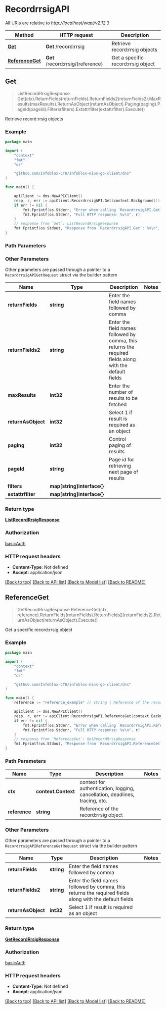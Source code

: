 # RecordrrsigAPI

All URIs are relative to *http://localhost/wapi/v2.12.3*

Method | HTTP request | Description
------------- | ------------- | -------------
[**Get**](RecordrrsigAPI.md#Get) | **Get** /record:rrsig | Retrieve record:rrsig objects
[**ReferenceGet**](RecordrrsigAPI.md#ReferenceGet) | **Get** /record:rrsig/{reference} | Get a specific record:rrsig object



## Get

> ListRecordRrsigResponse Get(ctx).ReturnFields(returnFields).ReturnFields2(returnFields2).MaxResults(maxResults).ReturnAsObject(returnAsObject).Paging(paging).PageId(pageId).Filters(filters).Extattrfilter(extattrfilter).Execute()

Retrieve record:rrsig objects



### Example

```go
package main

import (
	"context"
	"fmt"
	"os"

	"github.com/Infoblox-CTO/infoblox-nios-go-client/dns"
)

func main() {

	apiClient := dns.NewAPIClient()
	resp, r, err := apiClient.RecordrrsigAPI.Get(context.Background()).Execute()
	if err != nil {
		fmt.Fprintf(os.Stderr, "Error when calling `RecordrrsigAPI.Get``: %v\n", err)
		fmt.Fprintf(os.Stderr, "Full HTTP response: %v\n", r)
	}
	// response from `Get`: ListRecordRrsigResponse
	fmt.Fprintf(os.Stdout, "Response from `RecordrrsigAPI.Get`: %v\n", resp)
}
```

### Path Parameters



### Other Parameters

Other parameters are passed through a pointer to a `RecordrrsigAPIGetRequest` struct via the builder pattern


Name | Type | Description  | Notes
------------- | ------------- | ------------- | -------------
**returnFields** | **string** | Enter the field names followed by comma | 
**returnFields2** | **string** | Enter the field names followed by comma, this returns the required fields along with the default fields | 
**maxResults** | **int32** | Enter the number of results to be fetched | 
**returnAsObject** | **int32** | Select 1 if result is required as an object | 
**paging** | **int32** | Control paging of results | 
**pageId** | **string** | Page id for retrieving next page of results | 
**filters** | **map[string]interface{}** |  | 
**extattrfilter** | **map[string]interface{}** |  | 

### Return type

[**ListRecordRrsigResponse**](ListRecordRrsigResponse.md)

### Authorization

[basicAuth](../README.md#basicAuth)

### HTTP request headers

- **Content-Type**: Not defined
- **Accept**: application/json

[[Back to top]](#) [[Back to API list]](../README.md#documentation-for-api-endpoints)
[[Back to Model list]](../README.md#documentation-for-models)
[[Back to README]](../README.md)


## ReferenceGet

> GetRecordRrsigResponse ReferenceGet(ctx, reference).ReturnFields(returnFields).ReturnFields2(returnFields2).ReturnAsObject(returnAsObject).Execute()

Get a specific record:rrsig object



### Example

```go
package main

import (
	"context"
	"fmt"
	"os"

	"github.com/Infoblox-CTO/infoblox-nios-go-client/dns"
)

func main() {
	reference := "reference_example" // string | Reference of the record:rrsig object

	apiClient := dns.NewAPIClient()
	resp, r, err := apiClient.RecordrrsigAPI.ReferenceGet(context.Background(), reference).Execute()
	if err != nil {
		fmt.Fprintf(os.Stderr, "Error when calling `RecordrrsigAPI.ReferenceGet``: %v\n", err)
		fmt.Fprintf(os.Stderr, "Full HTTP response: %v\n", r)
	}
	// response from `ReferenceGet`: GetRecordRrsigResponse
	fmt.Fprintf(os.Stdout, "Response from `RecordrrsigAPI.ReferenceGet`: %v\n", resp)
}
```

### Path Parameters


Name | Type | Description  | Notes
------------- | ------------- | ------------- | -------------
**ctx** | **context.Context** | context for authentication, logging, cancellation, deadlines, tracing, etc.
**reference** | **string** | Reference of the record:rrsig object | 

### Other Parameters

Other parameters are passed through a pointer to a `RecordrrsigAPIReferenceGetRequest` struct via the builder pattern


Name | Type | Description  | Notes
------------- | ------------- | ------------- | -------------
**returnFields** | **string** | Enter the field names followed by comma | 
**returnFields2** | **string** | Enter the field names followed by comma, this returns the required fields along with the default fields | 
**returnAsObject** | **int32** | Select 1 if result is required as an object | 

### Return type

[**GetRecordRrsigResponse**](GetRecordRrsigResponse.md)

### Authorization

[basicAuth](../README.md#basicAuth)

### HTTP request headers

- **Content-Type**: Not defined
- **Accept**: application/json

[[Back to top]](#) [[Back to API list]](../README.md#documentation-for-api-endpoints)
[[Back to Model list]](../README.md#documentation-for-models)
[[Back to README]](../README.md)

